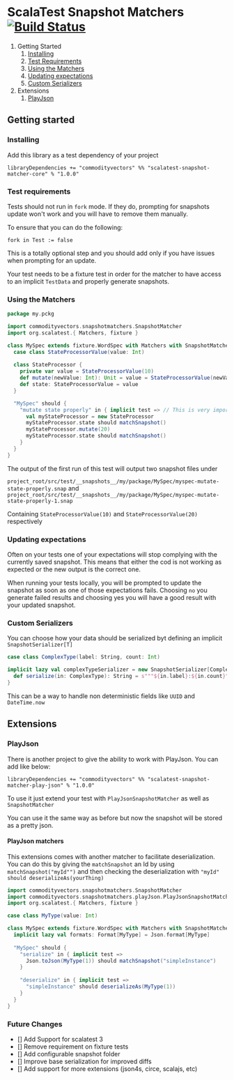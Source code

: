 # ScalaTest Snapshot Matchers [![Build Status](https://travis-ci.org/commodityvectors/scalatest-snapshot-matchers.svg?branch=master)](https://travis-ci.org/commodityvectors/scalatest-snapshot-matchers)

1. Getting Started
    1. [Installing](#installing)
    1. [Test Requirements](#test-requirements)
    1. [Using the Matchers](#using-the-matchers)
    1. [Updating expectations](#updating-expectations)
    1. [Custom Serializers](#custom-serializers)
1. Extensions
    1. [PlayJson](#playjson)
    
## Getting started

### Installing

Add this library as a test dependency of your project

```
libraryDependencies += "commodityvectors" %% "scalatest-snapshot-matcher-core" % "1.0.0"
```

### Test requirements

Tests should not run in `fork` mode. If they do, prompting for snapshots update won't work and you will have to remove them manually.

To ensure that you can do the following:

```
fork in Test := false
```

This is a totally optional step and you should add only if you have issues when prompting for an update.

Your test needs to be a fixture test in order for the matcher to have access to an implicit `TestData` and properly generate snapshots.

### Using the Matchers

```scala
package my.pckg

import commodityvectors.snapshotmatchers.SnapshotMatcher
import org.scalatest.{ Matchers, fixture }

class MySpec extends fixture.WordSpec with Matchers with SnapshotMatcher {
  case class StateProcessorValue(value: Int)
  
  class StateProcessor {
    private var value = StateProcessorValue(10)
    def mutate(newValue: Int): Unit = value = StateProcessorValue(newValue)
    def state: StateProcessorValue = value
  }

  "MySpec" should {
    "mutate state properly" in { implicit test => // This is very important  
      val myStateProcessor = new StateProcessor
      myStateProcessor.state should matchSnapshot()
      myStateProcessor.mutate(20)
      myStateProcessor.state should matchSnapshot()
    }
  }
}
```

The output of the first run of this test will output two snapshot files under

`project_root/src/test/__snapshots__/my/package/MySpec/myspec-mutate-state-properly.snap` and `project_root/src/test/__snapshots__/my/package/MySpec/myspec-mutate-state-properly-1.snap`

Containing `StateProcessorValue(10)` and `StateProcessorValue(20)` respectively

### Updating expectations

Often on your tests one of your expectations will stop complying with the currently saved snapshot. This means that either the cod is not working as expected or the new output is the correct one.

When running your tests locally, you will be prompted to update the snapshot as soon as one of those expectations fails. Choosing `no` you generate failed results and choosing yes you will have a good result with your updated snapshot.
 
### Custom Serializers

You can choose how your data should be serialized byt defining an implicit `SnapshotSerializer[T]`

```scala
case class ComplexType(label: String, count: Int)

implicit lazy val complexTypeSerializer = new SnapshotSerializer[ComplexType] {
  def serialize(in: ComplexType): String = s"""${in.label}:${in.count}"""
}
```

This can be a way to handle non deterministic fields like `UUID` and `DateTime.now`

## Extensions

### PlayJson

There is another project to give the ability to work with PlayJson. You can add like below:

```
libraryDependencies += "commodityvectors" %% "scalatest-snapshot-matcher-play-json" % "1.0.0"
```

To use it just extend your test with `PlayJsonSnapshotMatcher` as well as `SnapshotMatcher`

You can use it the same way as before but now the snapshot will be stored as a pretty json.

#### PlayJson matchers

This extensions comes with another matcher to facilitate deserialization. 
You can do this by giving the `matchSnapshot` an Id by using `matchSnapshot("myId"")` and then
checking the deserialization with `"myId" should deserializeAs(yourThing)`

```scala
import commodityvectors.snapshotmatchers.SnapshotMatcher
import commodityvectors.snapshotmatchers.playJson.PlayJsonSnapshotMatcher
import org.scalatest.{ Matchers, fixture }

case class MyType(value: Int)

class MySpec extends fixture.WordSpec with Matchers with SnapshotMatcher with PlayJsonSnapshotMatcher {
  implicit lazy val formats: Format[MyType] = Json.format[MyType]
  
  "MySpec" should {
    "serialize" in { implicit test =>
      Json.toJson(MyType(1)) should matchSnapshot("simpleInstance")
    }
    
    "deserialize" in { implicit test =>
      "simpleInstance" should deserializeAs(MyType(1))
    }
  }
}

```

### Future Changes

- [] Add Support for scalatest 3
- [] Remove requirement on fixture tests
- [] Add configurable snapshot folder
- [] Improve base serialization for improved diffs
- [] Add support for more extensions (json4s, circe, scalajs, etc)